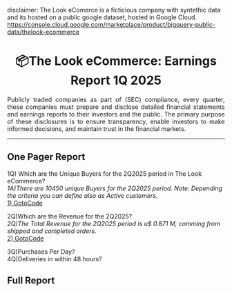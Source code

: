 disclaimer:  The Look eComerce is a ficticious company with syntethic data and its hosted on a public google dataset, hosted in Google Cloud. https://console.cloud.google.com/marketplace/product/bigquery-public-data/thelook-ecommerce

<h1 align="center">📦The Look eCommerce: Earnings Report 1Q 2025  </h1>
<div align="justify">
Publicly traded companies as part of (SEC) compliance, every quarter, these companies must prepare and disclose detailed financial statements and earnings reports to their investors and the public. The primary purpose of these disclosures is to ensure transparency, enable investors to make informed decisions, and maintain trust in the financial markets. 
</div>

***

## One Pager Report

  1Q) Which are the Unique Buyers for the 2Q2025 period in The Look eCommerce?  
  *1A)There are 10450 unique Buyers for the 2Q2025 period. Note: Depending the criteria you can define also as  Active customers.*  
  [1) GotoCode](https://github.com/tinyazure/The-Look-eCommerce-Earnigs-Report/blob/main/1_Active_Customers.ipynb)  
  
  2Q)Which are the Revenue for the 2Q2025?  
  *2Q)The Total Revenue for the 2Q2025 period is u$ 0.871 M, comming from shipped and completed orders.*  
   [2) GotoCode](https://github.com/tinyazure/The-Look-eCommerce-Earnigs-Report/blob/main/2_Revenue_2Q2025.ipynb)  
   
  3Q)Purchases Per Day?  
  4Q)Deliveries in within 48 hours?
    


## Full Report
